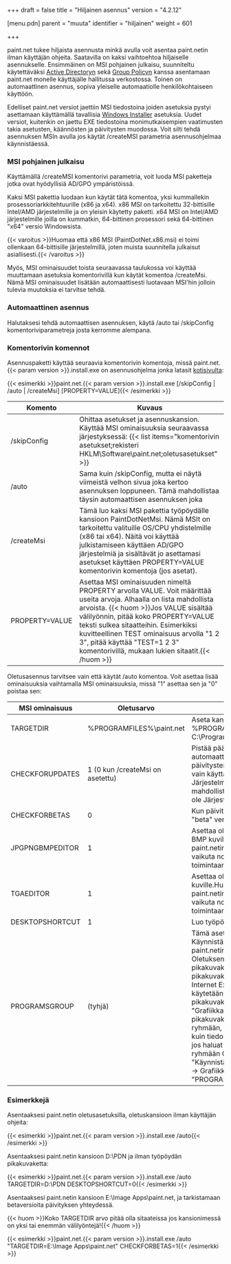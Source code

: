 +++
draft = false
title = "Hiljainen asennus"
version = "4.2.12"

[menu.pdn]
    parent = "muuta"
    identifier = "hiljainen"
    weight = 601

+++

paint.net tukee hiljaista asennusta minkä avulla voit asentaa paint.netin ilman
käyttäjän ohjeita. Saatavilla on kaksi vaihtoehtoa hiljaiselle asennukselle. Ensimmäinen on MSI pohjainen julkaisu, suunniteltu käytettäväksi
[Active Directoryn](https://fi.wikipedia.org/wiki/Active_Directory) sekä [Group Policyn](https://en.wikipedia.org/wiki/Group_policy) kanssa
asentamaan paint.net monelle käyttäjälle hallitussa verkostossa. Toinen on automaattinen asennus, sopiva yleiselle automaatiolle henkilökohtaiseen
käyttöön.

Edelliset paint.net versiot jaettiin MSI tiedostoina joiden asetuksia pystyi asettamaan käyttämällä tavallisia
[Windows Installer](https://en.wikipedia.org/wiki/Microsoft_Installer) asetuksia. Uudet versiot, kuitenkin on jaettu EXE tiedostoina monimutkaisempien
vaatimusten takia asetusten, käännösten ja päivitysten muodossa. Voit silti tehdä asennuksen MSIn avulla jos käytät /createMSI parametria
asennusohjelmaa käynnistäessä.

### MSI pohjainen julkaisu

Käyttämällä /createMSI komentorivi parametria, voit luoda MSI paketteja jotka ovat hyödyllisiä AD/GPO ympäristöissä.

Kaksi MSI pakettia luodaan kun käytät tätä komentoa, yksi kummallekin prosessoriarkkitehtuurille (x86 ja x64). x86 MSI on tarkoitettu 32-bittisille
Intel/AMD järjestelmille ja on yleisin käytetty paketti. x64 MSI on Intel/AMD järjestelmille joilla on kummatkin, 64-bittinen prosessori sekä
64-bittinen "x64" versio Windowsista.

{{< varoitus >}}Huomaa että x86 MSI (PaintDotNet.x86.msi) ei toimi ollenkaan 64-bittisille järjestelmillä, joten muista suunnitella julkaisut asiallisesti.{{< /varoitus >}}

Myös, MSI ominaisuudet toista seuraavassa taulukossa voi käyttää muuttamaan asetuksia komentorivillä kun käytät komentoa /createMsi. Nämä
MSI ominaisuudet lisätään automaattisesti luotavaan MSI'hin jolloin tulevia muutoksia ei tarvitse tehdä.

### Automaattinen asennus

Halutaksesi tehdä automaattisen asennuksen, käytä /auto tai /skipConfig komentoriviparametreja josta kerromme alempana.

### Komentorivin komennot

Asennuspaketti käyttää seuraavia komentorivin komentoja, missä paint.net.{{< param version >}}.install.exe on asennusohjelma jonka latasit
[kotisivulta](https://www.getpaint.net):

{{< esimerkki >}}paint.net.{{< param version >}}.install.exe [/skipConfig | /auto | /createMsi] [PROPERTY=VALUE]{{< /esimerkki >}}

| Komento | Kuvaus |
|-|-|
| /skipConfig | Ohittaa asetukset ja asennuskansion. Käyttää MSI ominaisuuksia seuraavassa järjestyksessä: {{< list items="komentorivin asetukset;rekisteri HKLM\Software\paint.net;oletusasetukset" >}} |
| /auto | Sama kuin /skipConfig, mutta ei näytä viimeistä velhon sivua joka kertoo asennuksen loppuneen. Tämä mahdollistaa täysin automaattisen asennuksen joka |ei tarvitse käyttäjän ohjeita ollenkaan. |
| /createMsi | Tämä luo kaksi MSI pakettia työpöydälle kansioon PaintDotNetMsi. Nämä MSIt on tarkoitettu valituille OS/CPU yhdistelmille (x86 tai x64). Näitä voi käyttää julkistamiseen käyttäen AD/GPO järjestelmiä ja sisältävät jo asettamasi asetukset käyttäen PROPERTY=VALUE komentorivin komentoja (jos asetat). |
| PROPERTY=VALUE | Asettaa MSI ominaisuuden nimeltä PROPERTY arvolla VALUE. Voit määrittää useita arvoja. Alhaalla on lista mahdollista arvoista.  {{< huom >}}Jos VALUE sisältää välilyönnin, pitää koko PROPERTY=VALUE teksti sulkea sitaatteihin. Esimerkiksi kuvitteellinen TEST ominaisuus arvolla "1 2 3", pitää käyttää "TEST=1 2 3" komentorivillä, mukaan lukien sitaatit.{{< /huom >}} |

Oletusasennus tarvitsee vain että käytät /auto komentoa. Voit asettaa lisää ominaisuuksia vaihtamalla MSI ominaisuuksia, missä "1"
asettaa sen ja "0" poistaa sen:

| MSI ominaisuus | Oletusarvo | Kuvaus |
|-|-|-|
| TARGETDIR | %PROGRAMFILES%\paint.net | Aseta kansio minne asennat paint.netin. %PROGRAMFILES% tarkoittaa yleensä C:\Program Files. |
| CHECKFORUPDATES | 1 (0 kun /createMsi on asetettu) | Pistää päälle (1) tai pois päältä (0) automaattiset päivitykset. Huomaa että päivitysten tarkistus on päällä ja sallitty vain käyttäjille jotka ovat Järjestelmänvalvojien ryhmässä. Ei ole mahdollista päivittää käyttäjillä jotka eivät ole Järjestelmänvalvojien ryhmässä. |
| CHECKFORBETAS | 0 | Kun päivityksiä tarkisteaan, tarkista myös "beta" versio. |
| JPGPNGBMPEDITOR |     1     | Asettaa oletusmuokkaajan JPG, PNG ja BMP kuville. Huomaa että tämä asettaa paint.netin "Muokkaa" komennolle muttei vaikuta normaaliin kaksoisklikkauksen toimintaan Windowsissa. |
| TGAEDITOR |     1     | Asettaa oletusmuokkaajan TGA kuville.Huomaa että tämä asettaa paint.netin "Muokkaa" komennolle muttei vaikuta normaaliin kaksoisklikkauksen toimintaan Windowsissa. |
| DESKTOPSHORTCUT |     1     | Luo työpöydälle paint.net pikakuvakkeen. |
| PROGRAMSGROUP | (tyhjä) | Tämä asettaa mihinkä kansioon Käynnistä-valikon Ohjelmat ryhmään paint.netin pikakuvake luodaan. Oletuksena tämä on tyhjä jolloin pikakuvake luodaan juureen muiden pikakuvakkeiden kuten Media Player ja Internet Explorer kanssa. Tätä yleensä käytetään siirtämään paint.netin pikakuvake ryhmiin kuten "Grafiikkaohjelmat". Jos haluat sijoittaa pikakuvakkeen ryhmän sisällä olevaan ryhmään, käytä samanlaista komentoa kuin tiedostonimen kanssa. Esimerkkinä jos haluat pikakuvakkeen Grafiikka ryhmään Ohjelmat ryhmässä (esim. "Käynnistä → Kaikki ohjelmat → Ohjelmat → Grafiikka") aseta "PROGRAMSGROUP=Ohjelmat\Grafiikka". |

### Esimerkkejä

Asentaaksesi paint.netin oletusasetuksilla, oletuskansioon ilman käyttäjän ohjeita:

{{< esimerkki >}}paint.net.{{< param version >}}.install.exe /auto{{< /esimerkki >}}

Asentaaksesi paint.netin kansioon D:\PDN ja ilman työpöydän pikakuvaketta:

{{< esimerkki >}}paint.net.{{< param version >}}.install.exe /auto TARGETDIR=D:\PDN DESKTOPSHORTCUT=0{{< /esimerkki >}}

Asentaaksesi paint.netin kansioon E:\Image Apps\paint.net, ja tarkistamaan betaversioita päivityksen yhteydessä.

{{< huom >}}Koko TARGETDIR arvo pitää olla sitaateissa jos kansionimessä on yksi tai enemmän välilyöntejä!{{< /huom >}}

{{< esimerkki >}}paint.net.{{< param version >}}.install.exe /auto "TARGETDIR=E:\Image Apps\paint.net" CHECKFORBETAS=1{{< /esimerkki >}}
